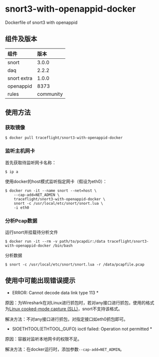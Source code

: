 # snort3-with-openappid-docker
Dockerfile of snort3 with openappid

## 组件及版本

|组件|版本|
|:---|:--|
|snort|3.0.0|
|daq|2.2.2|
|snort extra|1.0.0|
|openappid|8373|
|rules|community|

## 使用方法

### 获取镜像

```
$ docker pull traceflight/snort3-with-openappid-docker
```

### 监听主机网卡

首先获取待监听网卡名称：

```
$ ip a
```

使用docker的host模式监听指定网卡（假设为eth0）：

```
$ docker run -it --name snort --net=host \
    --cap-add=NET_ADMIN \
    traceflight/snort3-with-openappid-docker \
    snort -c /usr/local/etc/snort/snort.lua \
    -i eth0
```

### 分析Pcap数据

运行snort并挂载待分析文件

```
$ docker run -it --rm -v path/to/pcapdir:/data traceflight/snort3-with-openappid-docker /bin/bash
```

分析数据
```
$ snort -c /usr/local/etc/snort/snort.lua -r /data/pcapfile.pcap 
```

## 使用中可能出现错误提示

* ERROR: Cannot decode data link type 113 *

原因：为Wireshark在对Linux进行抓包时，若对any接口进行抓包，使用的格式为[Linux cooked-mode capture (SLL)](https://wiki.wireshark.org/SLL)，snort不支持该格式。

解决方法：不对any接口进行抓包，对指定接口如eth0抓包即可。

* SIOETHTOOL(ETHTOOL_GUFO) ioctl failed: Operation not permitted *

原因：容器对监听本地网卡的权限不足。

解决方法：在docker运行时，添加参数`--cap-add=NET_ADMIN`。
